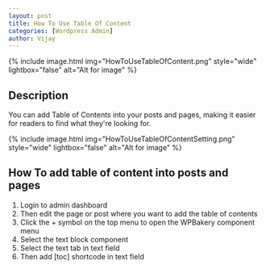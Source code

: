 ```yaml
---
layout: post
title: How To Use Table Of Content
categories: [Wordpress Admin]
author: Vijay
---
```

{% include image.html img="HowToUseTableOfContent.png" style="wide" lightbox="false" alt="Alt for image"  %}


## Description

You can add Table of Contents into your posts and pages, making it easier for readers to find what they're looking for.

{% include image.html img="HowToUseTableOfContentSetting.png" style="wide" lightbox="false" alt="Alt for image" %}

## How To add table of content into posts and pages

1. Login to admin dashboard
2. Then edit the page or post where you want to add the table of contents
2. Click the + symbol on the top menu to open the WPBakery component menu
2. Select the text block component
2. Select the text tab in text field
2. Then add [toc] shortcode in text field

